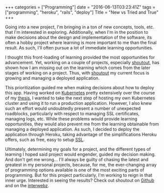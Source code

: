 +++
categories = ["Programming"]
date = "2016-06-13T03:23:41Z"
tags = ["programming", "heroku", "rails", "deploy"]
Title = "New vs Tried and True"
+++

Going into a new project, I'm bringing in a ton of new concepts, tools, etc.
that I'm interested in exploring. Additionally, when I'm in the position to make
decisions about the design and implementation of the software, its often a hobby
project where learning is more important to me than the final result. As such,
I'll often pursue a lot of immediate learning opportunities.

I thought this front-loading of learning provided the most opportunities for
advancement. Yet, working on a couple of projects, especially
[shoutout](https://github.com/hackmh/shoutout), has shown how I am missing
out on the learning which comes from the later stages of working on a project.
Thus, with [shoutout](https://github.com/hackmh/shoutout) my current focus is
growing and managing a deployed application.

This prioritization guided me when making decisions about how to deploy this
app. Having worked on [Kubernetes](http://kubernetes.io/) pretty extensively
over the course of my [thesis](https://github.com/mattjmcnaughton/thesis), I
wanted to take the next step of hosting my own Kubernetes cluster and using it
to run a production application. However, I also knew such an effort would
undoubtedly present a number of unexpected roadblocks, particularly with respect
to managing SSL certificates, managing logs, etc. While these problems
would provide learning opportunities, they would also prevent me from the
learning obtainable from managing a deployed application. As such, I decided to
deploy the application through Heroku, taking advantage of the simplifications
Heroku offers, such as free, easy to setup
[SSL](https://ryanboland.com/blog/completely-free-easy-to-setup-ssl/).

Ultimately, determining my goals for a project, and the different types of
learning I hoped said project would engender, guided my decision making. And
don't get me wrong... I'll always be guilty of chasing the latest and greatest
in my personal projects, because, for me, the ever-changing array of programming
options available is one of the most exciting parts of programming. But for this
project particularly, I'm working to reign in that inner urge.
Interested in seeing the results? Check out shoutout on
[Github](https://github.com/hackmh/shoutout) and on the
[interwebz](https://shoutout.hackmh.com).
